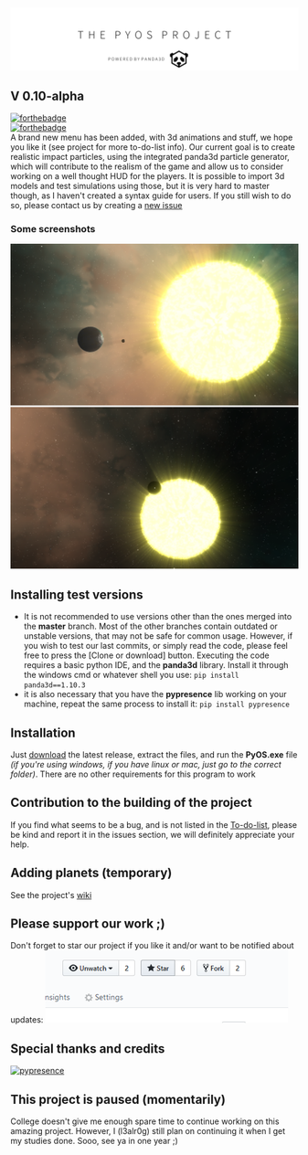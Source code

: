 ![banner](alternate_pyos_banner.png)
## V 0.10-alpha
[![forthebadge](https://forthebadge.com/images/badges/made-with-python.svg)](https://forthebadge.com)<br>
[![forthebadge](https://forthebadge.com/images/badges/does-not-contain-treenuts.svg)](https://forthebadge.com)<br>
A brand new menu has been added, with 3d animations and stuff, we hope you like it (see project for more to-do-list info). 
Our current goal is to create realistic impact particles, using the integrated panda3d particle generator, which will contribute to the realism of the game and allow us to consider working on a well thought HUD for the players.
It is possible to import 3d models and test simulations using those, but it is very hard to master though, as I haven't created a syntax guide for users. If you still wish to do so, please contact us by creating a [new issue](https://github.com/the-fancy-corporation/The-PyOS-Project/issues/new/choose)

### Some screenshots
![here is the current scenery](Screenshots/Scrnshot_5.png)
![Some other cool shots](Screenshots/Scrnshot_6.png)

## Installing test versions
- It is not recommended to use versions other than the ones merged into the **master** branch. Most of the other branches contain outdated or unstable versions, that may not be safe for common usage. However, if you wish to test our last commits, or simply read the code, please feel free to press the [Clone or download] button. Executing the code requires a basic python IDE, and the **panda3d** library.
Install it through the windows cmd or whatever shell you use:
`pip install panda3d==1.10.3`
- it is also necessary that you have the **pypresence** lib working on your machine, repeat the same process to install it:
`pip install pypresence`
## Installation
Just [download](https://github.com/the-fancy-corporation/The-PyOS-Project/releases/download/v0.10-alpha/PyOS-0.10-alpha.zip) the latest release, extract the files, and run the **PyOS.exe** file *(if you're using windows, if you have linux or mac, just go to the correct folder)*.
There are no other requirements for this program to work

## Contribution to the building of the project
If you find what seems to be a bug, and is not listed in the [To-do-list](https://github.com/the-fancy-corporation/The-PyOS-Project/projects/1), please be kind and report it in the issues section, we will definitely appreciate your help.

## Adding planets (temporary)
See the project's [wiki](https://github.com/the-fancy-corporation/The-PyOS-Project/wiki)
## Please support our work ;)
Don't forget to star our project if you like it and/or want to be notified about updates:
![pic](star_project.png)

## Special thanks and credits
[![pypresence](https://img.shields.io/badge/using-pypresence-00bb88.svg?style=for-the-badge&logo=discord&logoWidth=20)](https://github.com/qwertyquerty/pypresence)

## This project is paused (momentarily)
College doesn't give me enough spare time to continue working on this amazing project. However, I (l3alr0g) still plan on continuing it when I get my studies done. Sooo, see ya in one year ;)
